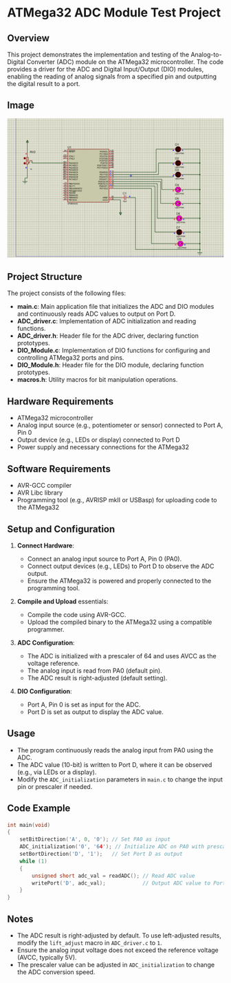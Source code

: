 

# ATMega32 ADC Module Test Project

## Overview
This project demonstrates the implementation and testing of the Analog-to-Digital Converter (ADC) module on the ATMega32 microcontroller. The code provides a driver for the ADC and Digital Input/Output (DIO) modules, enabling the reading of analog signals from a specified pin and outputting the digital result to a port.


## Image
![ATMega32 ADC Setup](https://github.com/Ahmed2222002/Embedded-Systems/blob/ADC_Driver/image.png)

## Project Structure
The project consists of the following files:
- **main.c**: Main application file that initializes the ADC and DIO modules and continuously reads ADC values to output on Port D.
- **ADC_driver.c**: Implementation of ADC initialization and reading functions.
- **ADC_driver.h**: Header file for the ADC driver, declaring function prototypes.
- **DIO_Module.c**: Implementation of DIO functions for configuring and controlling ATMega32 ports and pins.
- **DIO_Module.h**: Header file for the DIO module, declaring function prototypes.
- **macros.h**: Utility macros for bit manipulation operations.

## Hardware Requirements
- ATMega32 microcontroller
- Analog input source (e.g., potentiometer or sensor) connected to Port A, Pin 0
- Output device (e.g., LEDs or display) connected to Port D
- Power supply and necessary connections for the ATMega32

## Software Requirements
- AVR-GCC compiler
- AVR Libc library
- Programming tool (e.g., AVRISP mkII or USBasp) for uploading code to the ATMega32

## Setup and Configuration
1. **Connect Hardware**:
   - Connect an analog input source to Port A, Pin 0 (PA0).
   - Connect output devices (e.g., LEDs) to Port D to observe the ADC output.
   - Ensure the ATMega32 is powered and properly connected to the programming tool.

2. **Compile and Upload** essentials:
   - Compile the code using AVR-GCC.
   - Upload the compiled binary to the ATMega32 using a compatible programmer.

3. **ADC Configuration**:
   - The ADC is initialized with a prescaler of 64 and uses AVCC as the voltage reference.
   - The analog input is read from PA0 (default pin).
   - The ADC result is right-adjusted (default setting).

4. **DIO Configuration**:
   - Port A, Pin 0 is set as input for the ADC.
   - Port D is set as output to display the ADC value.

## Usage
- The program continuously reads the analog input from PA0 using the ADC.
- The ADC value (10-bit) is written to Port D, where it can be observed (e.g., via LEDs or a display).
- Modify the `ADC_initialization` parameters in `main.c` to change the input pin or prescaler if needed.

## Code Example
```c
int main(void)
{
    setBitDirection('A', 0, '0'); // Set PA0 as input
    ADC_initialization('0', '64'); // Initialize ADC on PA0 with prescaler 64
    setBortDirection('D', '1');   // Set Port D as output
    while (1)
    {
        unsigned short adc_val = readADC(); // Read ADC value
        writePort('D', adc_val);            // Output ADC value to Port D
    }
}
```

## Notes
- The ADC result is right-adjusted by default. To use left-adjusted results, modify the `lift_adjust` macro in `ADC_driver.c` to `1`.
- Ensure the analog input voltage does not exceed the reference voltage (AVCC, typically 5V).
- The prescaler value can be adjusted in `ADC_initialization` to change the ADC conversion speed.


